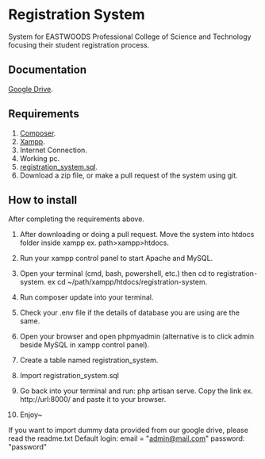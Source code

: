 # Registration System

System for EASTWOODS Professional College of Science and Technology focusing their student registration process. 

## Documentation

[Google Drive](https://drive.google.com/drive/folders/12YOnvqqusAn6V3209h8FeM3VLGDSakf1?usp=sharing).

## Requirements 

1. [Composer](https://getcomposer.org/download/).
2. [Xampp](https://www.apachefriends.org/download.html).
3. Internet Connection.
4. Working pc.
5. [registration_system.sql](https://drive.google.com/file/d/1noEGQktwrfWwcM01RtsFSio7OKQwMQx7/view?usp=sharing).
6. Download a zip file, or make a pull request of the system using git.

## How to install

After completing the requirements above. 

1. After downloading or doing a pull request. Move the system into htdocs folder inside xampp ex. path>xampp>htdocs.

2. Run your xampp control panel to start Apache and MySQL.

3. Open your terminal (cmd, bash, powershell, etc.) then cd to registration-system. ex cd ~/path/xampp/htdocs/registration-system.

4. Run composer update into your terminal.

5. Check your .env file if the details of database you are using are the same.

6. Open your browser and open phpmyadmin (alternative is to click admin beside MySQL in xampp control panel).

7. Create a table named registration_system.

8. Import registration_system.sql

9. Go back into your terminal and run: php artisan serve. Copy the link ex. http://url:8000/ and paste it to your browser.

10. Enjoy~

If you want to import dummy data provided from our google drive, please read the readme.txt
Default login: email = "admin@mail.com" password: "password"
